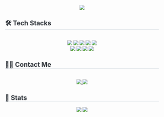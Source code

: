 <div align="center">
  <img src="https://capsule-render.vercel.app/api?type=waving&color=0:9e91c6,100:9e91c6&height=180&text=Yeyun's%20Github!&animation=fadeIn&fontColor=ffffff&fontSize=60" />
</div>

<div style="text-align: left;">
  <h2 style="border-bottom: 1px solid #d8dee4; color: #282d33;"> 🛠️ Tech Stacks </h2> 
  <br>
  <div align="center"> 
    <img src="https://img.shields.io/badge/C-A8B9CC?style=for-the-badge&logo=C&logoColor=white">
    <img src="https://img.shields.io/badge/CSS3-1572B6?style=for-the-badge&logo=CSS3&logoColor=white">
    <img src="https://img.shields.io/badge/HTML5-E34F26?style=for-the-badge&logo=HTML5&logoColor=white">
    <img src="https://img.shields.io/badge/JavaScript-F7DF1E?style=for-the-badge&logo=JavaScript&logoColor=black">
    <img src="https://img.shields.io/badge/MongoDB-47A248?style=for-the-badge&logo=MongoDB&logoColor=white">
    <br/>
    <img src="https://img.shields.io/badge/Node.js-339933?style=for-the-badge&logo=Node.js&logoColor=white">
    <img src="https://img.shields.io/badge/Java-007396?style=for-the-badge&logo=Java&logoColor=white">
    <img src="https://img.shields.io/badge/Express-000000?style=for-the-badge&logo=Express&logoColor=white">
    <img src="https://img.shields.io/badge/jQuery-0769AD?style=for-the-badge&logo=jQuery&logoColor=white">
  </div>
</div>

<div style="text-align: left;">
  <h2 style="border-bottom: 1px solid #d8dee4; color: #282d33;"> 🧑‍💻 Contact Me </h2>
  <br>
  <div align="center">
    <a href="mailto:pet2ytty@gmail.com">
      <img src="https://img.shields.io/badge/Gmail-EA4335?style=for-the-badge&logo=Gmail&logoColor=white">
    </a>
    <a href="https://www.notion.so/Programming-13b57d4306dd80f3b0e1c5f679616ab2">
      <img src="https://img.shields.io/badge/Notion-000000?style=for-the-badge&logo=Notion&logoColor=white">
    </a>
  </div>
</div>

<div style="text-align: left;">
  <h2 style="border-bottom: 1px solid #d8dee4; color: #282d33;"> 🏅 Stats </h2>
  <div align="center">
    <img src="https://github-readme-stats.vercel.app/api?username=yeyun0423&bg_color=60,ffffff,ffffff&title_color=8979b8&text_color=8979b8">
    <img src="https://github-readme-stats.vercel.app/api/top-langs/?username=yeyun0423&layout=compact&bg_color=60,ffffff,ffffff&title_color=8979b8&text_color=8979b8">
  </div>
</div>
